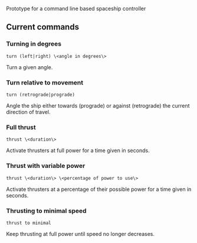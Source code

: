 Prototype for a command line based spaceship controller

## Current commands
### Turning in degrees

```
turn (left|right) \<angle in degrees\>
```

Turn a given angle.

### Turn relative to movement

```
turn (retrograde|prograde)
```

Angle the ship either towards (prograde) or against (retrograde) the current direction of travel.

### Full thrust

```
thrust \<duration\>
```

Activate thrusters at full power for a time given in seconds.

### Thrust with variable power

```
thrust \<duration\> \<percentage of power to use\>
```

Activate thrusters at a percentage of their possible power for a time given in seconds.

### Thrusting to minimal speed

```
thrust to minimal
```

Keep thrusting at full power until speed no longer decreases.